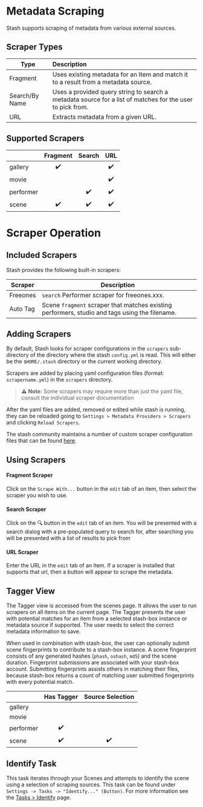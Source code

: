 # Metadata Scraping

Stash supports scraping of metadata from various external sources.

## Scraper Types

| Type           | Description                                                                                               |
| -------------- | :-------------------------------------------------------------------------------------------------------- |
| Fragment       | Uses existing metadata for an Item and match it to a result from a metadata source.                       |
| Search/By Name | Uses a provided query string to search a metadata source for a list of matches for the user to pick from. |
| URL            | Extracts metadata from a given URL.                                                                       |

## Supported Scrapers

|           | Fragment | Search | URL |
| --------- | :------: | :----: | :-: |
| gallery   |    ✔️    |        | ✔️  |
| movie     |          |        | ✔️  |
| performer |          |   ✔️   | ✔️  |
| scene     |    ✔️    |   ✔️   | ✔️  |

# Scraper Operation

## Included Scrapers

Stash provides the following built-in scrapers:

| Scraper  | Description                                                                                    |
| -------- | ---------------------------------------------------------------------------------------------- |
| Freeones | `search` Performer scraper for freeones.xxx.                                                   |
| Auto Tag | Scene `fragment` scraper that matches existing performers, studio and tags using the filename. |

## Adding Scrapers

By default, Stash looks for scraper configurations in the `scrapers` sub-directory of the directory where the stash `config.yml` is read. This will either be the `$HOME/.stash` directory or the current working directory.

Scrapers are added by placing yaml configuration files (format: `scrapername.yml`) in the `scrapers` directory.

> **⚠️ Note:** Some scrapers may require more than just the yaml file, consult the individual scraper documentation

After the yaml files are added, removed or edited while stash is running, they can be reloaded going to `Settings > Metadata Providers > Scrapers` and clicking `Reload Scrapers`.

The stash community maintains a number of custom scraper configuration files that can be found [here](https://github.com/stashapp/CommunityScrapers).

## Using Scrapers

#### Fragment Scraper

Click on the `Scrape With...` button in the `edit` tab of an item, then select the scraper you wish to use.

#### Search Scraper

Click on the 🔍 button in the `edit` tab of an item. You will be presented with a search dialog with a pre-populated query to search for, after searching you will be presented with a list of results to pick from

#### URL Scraper

Enter the URL in the `edit` tab of an Item. If a scraper is installed that supports that url, then a button will appear to scrape the metadata.

## Tagger View

The Tagger view is accessed from the scenes page. It allows the user to run scrapers on all items on the current page. The Tagger presents the user with potential matches for an item from a selected stash-box instance or metadata source if supported. The user needs to select the correct metadata information to save.

When used in combination with stash-box, the user can optionally submit scene fingerprints to contribute to a stash-box instance. A scene fingerprint consists of any generated hashes (`phash`, `oshash`, `md5`) and the scene duration. Fingerprint submissions are associated with your stash-box account. Submitting fingerprints assists others in matching their files, because stash-box returns a count of matching user submitted fingerprints with every potential match.

|           | Has Tagger | Source Selection |
| --------- | :--------: | :--------------: |
| gallery   |            |                  |
| movie     |            |                  |
| performer |     ✔️     |                  |
| scene     |     ✔️     |        ✔️        |

## Identify Task

This task iterates through your Scenes and attempts to identify the scene using a selection of scraping sources. This task can be found under `Settings -> Tasks -> "Identify..." (Button)`. For more information see the [Tasks > Identify](/help/Identify.md) page.
